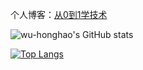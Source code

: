 个人博客：[从0到1学技术](https://www.hellozero.site)

![wu-honghao's GitHub stats](https://github-readme-stats.vercel.app/api?username=wu-honghao&include_all_commits=true)

[![Top Langs](https://github-readme-stats.vercel.app/api/top-langs/?username=wu-honghao&layout=compact)](https://github.com/anuraghazra/github-readme-stats)


